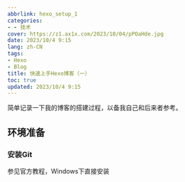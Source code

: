 ```yaml
---
abbrlink: hexo_setup_1
categories:
- - 技术
cover: https://z1.ax1x.com/2023/10/04/pPOaHde.jpg
date: 2023/10/4 9:15
lang: zh-CN
tags:
- Hexo
- Blog
title: 快速上手Hexo博客（一）
toc: true
updated: 2023/10/4 9:15
---
```

简单记录一下我的博客的搭建过程，以备我自己和后来者参考。
<!--more-->

## 环境准备

### 安装Git

参见官方教程，Windows下直接安装
